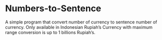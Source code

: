 # Numbers-to-Sentence
A simple program that convert number of currency to sentence number of currency. Only available in Indonesian Rupiah’s Currency with maximum range conversion is up to 1 billions Rupiah’s.
